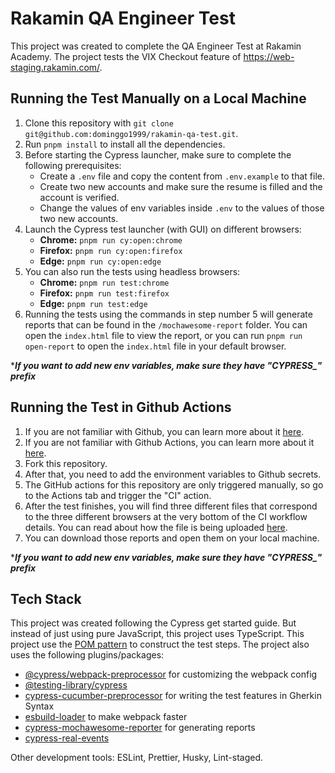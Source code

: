 # Rakamin QA Engineer Test

This project was created to complete the QA Engineer Test at Rakamin Academy. The project tests the VIX Checkout feature of https://web-staging.rakamin.com/.

## Running the Test Manually on a Local Machine

1. Clone this repository with `git clone git@github.com:dominggo1999/rakamin-qa-test.git`.
2. Run `pnpm install` to install all the dependencies.
3. Before starting the Cypress launcher, make sure to complete the following prerequisites:
   - Create a `.env` file and copy the content from `.env.example` to that file.
   - Create two new accounts and make sure the resume is filled and the account is verified.
   - Change the values of env variables inside `.env` to the values of those two new accounts.
4. Launch the Cypress test launcher (with GUI) on different browsers:
   - **Chrome:** `pnpm run cy:open:chrome`
   - **Firefox:** `pnpm run cy:open:firefox`
   - **Edge:** `pnpm run cy:open:edge`
5. You can also run the tests using headless browsers:
   - **Chrome:** `pnpm run test:chrome`
   - **Firefox:** `pnpm run test:firefox`
   - **Edge:** `pnpm run test:edge`
6. Running the tests using the commands in step number 5 will generate reports that can be found in the `/mochawesome-report` folder. You can open the `index.html` file to view the report, or you can run `pnpm run open-report` to open the `index.html` file in your default browser.

****If you want to add new env variables, make sure they have "CYPRESS_" prefix***

## Running the Test in Github Actions

1. If you are not familiar with Github, you can learn more about it [here](https://docs.github.com/en/get-started/quickstart/hello-world).
2. If you are not familiar with Github Actions, you can learn more about it [here](https://github.com/features/actions).
3. Fork this repository.
4. After that, you need to add the environment variables to Github secrets.
5. The GitHub actions for this repository are only triggered manually, so go to the Actions tab and trigger the "CI" action.
6. After the test finishes, you will find three different files that correspond to the three different browsers at the very bottom of the CI workflow details. You can read about how the file is being uploaded [here](https://github.com/actions/upload-artifact).
7. You can download those reports and open them on your local machine.

****If you want to add new env variables, make sure they have "CYPRESS_" prefix***

## Tech Stack

This project was created following the Cypress get started guide. But instead of just using pure JavaScript, this project uses TypeScript. This project use the [POM pattern](https://www.selenium.dev/documentation/test_practices/encouraged/page_object_models/) to construct the test steps. The project also uses the following plugins/packages:

- [@cypress/webpack-preprocessor](https://github.com/cypress-io/cypress-webpack-preprocessor) for customizing the webpack config
- [@testing-library/cypress](https://testing-library.com/docs/cypress-testing-library/intro/)
- [cypress-cucumber-preprocessor](https://github.com/badeball/cypress-cucumber-preprocessor) for writing the test features in Gherkin Syntax
- [esbuild-loader](https://github.com/esbuild-kit/esbuild-loader) to make webpack faster
- [cypress-mochawesome-reporter](https://github.com/LironEr/cypress-mochawesome-reporter) for generating reports
- [cypress-real-events](https://github.com/dmtrKovalenko/cypress-real-events)

Other development tools: ESLint, Prettier, Husky, Lint-staged.
